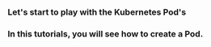 


### Let's start to play with the Kubernetes Pod's



 <h3>In this tutorials, you will see how to create a Pod.</h3>
